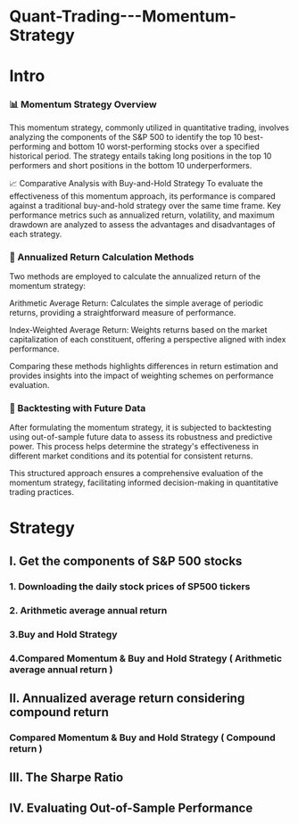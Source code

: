 # Quant-Trading---Momentum-Strategy





# **Intro**
### **📊 Momentum Strategy Overview**
This momentum strategy, commonly utilized in quantitative trading, involves analyzing the components of the S&P 500 to identify the top 10 best-performing and bottom 10 worst-performing stocks over a specified historical period. The strategy entails taking long positions in the top 10 performers and short positions in the bottom 10 underperformers.

📈 Comparative Analysis with Buy-and-Hold Strategy
To evaluate the effectiveness of this momentum approach, its performance is compared against a traditional buy-and-hold strategy over the same time frame. Key performance metrics such as annualized return, volatility, and maximum drawdown are analyzed to assess the advantages and disadvantages of each strategy.

### **🧮 Annualized Return Calculation Methods**
Two methods are employed to calculate the annualized return of the momentum strategy:

Arithmetic Average Return: Calculates the simple average of periodic returns, providing a straightforward measure of performance.

Index-Weighted Average Return: Weights returns based on the market capitalization of each constituent, offering a perspective aligned with index performance.

Comparing these methods highlights differences in return estimation and provides insights into the impact of weighting schemes on performance evaluation.

### **🔁 Backtesting with Future Data**
After formulating the momentum strategy, it is subjected to backtesting using out-of-sample future data to assess its robustness and predictive power. This process helps determine the strategy's effectiveness in different market conditions and its potential for consistent returns.

This structured approach ensures a comprehensive evaluation of the momentum strategy, facilitating informed decision-making in quantitative trading practices.

# **Strategy**
## **I. Get the components of S&P 500 stocks** 

### **1. Downloading the daily stock prices of SP500 tickers**

### **2. Arithmetic average annual return**

### **3.Buy and Hold Strategy**

### **4.Compared Momentum & Buy and Hold Strategy ( Arithmetic average annual return )**


## **II. Annualized average return considering compound return**

### **Compared Momentum & Buy and Hold Strategy ( Compound return )**








## **III. The Sharpe Ratio**






## **IV. Evaluating Out-of-Sample Performance**





